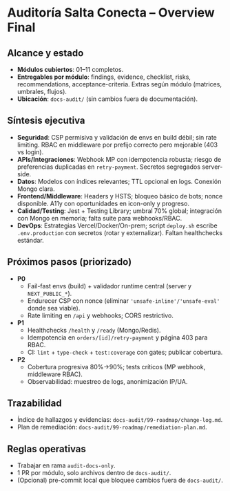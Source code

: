 # Auditoría Salta Conecta – Overview Final

## Alcance y estado

- **Módulos cubiertos**: 01–11 completos.
- **Entregables por módulo**: findings, evidence, checklist, risks, recommendations, acceptance-criteria. Extras según módulo (matrices, umbrales, flujos).
- **Ubicación**: `docs-audit/` (sin cambios fuera de documentación).

## Síntesis ejecutiva

- **Seguridad**: CSP permisiva y validación de envs en build débil; sin rate limiting. RBAC en middleware por prefijo correcto pero mejorable (403 vs login).
- **APIs/Integraciones**: Webhook MP con idempotencia robusta; riesgo de preferencias duplicadas en `retry-payment`. Secretos segregados server-side.
- **Datos**: Modelos con índices relevantes; TTL opcional en logs. Conexión Mongo clara.
- **Frontend/Middleware**: Headers y HSTS; bloqueo básico de bots; nonce disponible. A11y con oportunidades en icon-only y progreso.
- **Calidad/Testing**: Jest + Testing Library; umbral 70% global; integración con Mongo en memoria; falta suite para webhooks/RBAC.
- **DevOps**: Estrategias Vercel/Docker/On-prem; script `deploy.sh` escribe `.env.production` con secretos (rotar y externalizar). Faltan healthchecks estándar.

## Próximos pasos (priorizado)

- **P0**
  - Fail-fast envs (build) + validador runtime central (server y `NEXT_PUBLIC_*`).
  - Endurecer CSP con nonce (eliminar `'unsafe-inline'/'unsafe-eval'` donde sea viable).
  - Rate limiting en `/api` y webhooks; CORS restrictivo.
- **P1**
  - Healthchecks `/health` y `/ready` (Mongo/Redis).
  - Idempotencia en `orders/[id]/retry-payment` y página 403 para RBAC.
  - CI: `lint` + `type-check` + `test:coverage` con gates; publicar cobertura.
- **P2**
  - Cobertura progresiva 80%→90%; tests críticos (MP webhook, middleware RBAC).
  - Observabilidad: muestreo de logs, anonimización IP/UA.

## Trazabilidad

- Índice de hallazgos y evidencias: `docs-audit/99-roadmap/change-log.md`.
- Plan de remediación: `docs-audit/99-roadmap/remediation-plan.md`.

## Reglas operativas

- Trabajar en rama `audit-docs-only`.
- 1 PR por módulo, solo archivos dentro de `docs-audit/`.
- (Opcional) pre-commit local que bloquee cambios fuera de `docs-audit/`.
